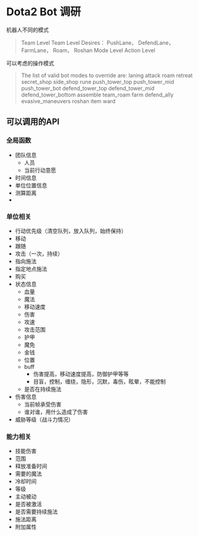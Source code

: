 # Dota2 Bot 调研

机器人不同的模式
> Team Level
>   Team Level Desires： PushLane， DefendLane， FarmLane， Roam， Roshan
> Mode Level
> Action Level

可以考虑的操作模式

> The list of valid bot modes to override are:
>     laning
>     attack
>     roam
>     retreat
>     secret_shop
>     side_shop
>     rune
>     push_tower_top
>     push_tower_mid
>     push_tower_bot
>     defend_tower_top
>     defend_tower_mid
>     defend_tower_bottom
>     assemble
>     team_roam
>     farm
>     defend_ally
>     evasive_maneuvers
>     roshan
>     item
>     ward

## 可以调用的API
### 全局函数
* 团队信息
    - 人员
    - 当前行动意愿
* 时间信息
* 单位位置信息
* 测算距离
* 

### 单位相关
* 行动优先级（清空队列，放入队列，始终保持）
* 移动
* 跟随
* 攻击（一次，持续）
* 指向施法
* 指定地点施法
* 购买
* 状态信息
    - 血量
    - 魔法
    - 移动速度
    - 伤害
    - 攻速
    - 攻击范围
    - 护甲
    - 魔免
    - 金钱
    - 位置
    - buff
        + 伤害提高，移动速度提高，防御护甲等等
        + 目盲，控制，缠绕，隐形，沉默，毒伤，眩晕，不能控制
    - 是否在持续施法
* 伤害信息
    - 当前帧承受伤害
    - 谁对谁，用什么造成了伤害
* 威胁等级（战斗力情况）


### 能力相关
* 技能伤害
* 范围
* 释放准备时间
* 需要的魔法
* 冷却时间
* 等级
* 主动被动
* 是否被激活
* 是否需要持续施法
* 施法距离
* 附加属性














